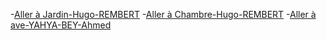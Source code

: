 -[Aller à Jardin-Hugo-REMBERT](https://github.com/Yahyabey48/tp-labyrinthe/tree/Jardin-Hugo-REMBERT/Jardin-Hugo-REMBERT.md)
-[Aller à Chambre-Hugo-REMBERT](https://github.com/Yahyabey48/tp-labyrinthe/tree/Chambre-Hugo-REMBERT/Chambre-Hugo-REMBERT.md)
-[Aller à ave-YAHYA-BEY-Ahmed](https://github.com/Yahyabey48/tp-labyrinthe/blob/Cave-YAHYA-BEY-Ahmed/Cave-YAHYA-BEY.md)



